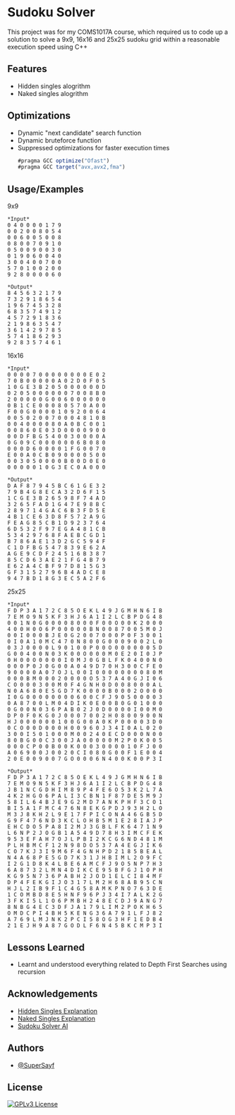 # Sudoku Solver

This project was for my COMS1017A course, which required us to code up a solution to solve
a 9x9, 16x16 and 25x25 sudoku grid within a reasonable execution speed using C++


## Features

- Hidden singles alogrithm
- Naked singles alogrithm


  
## Optimizations

- Dynamic "next candidate" search function
- Dynamic bruteforce function
- Suppressed optimizations for faster execution times
    ```javascript
    #pragma GCC optimize("Ofast")
    #pragma GCC target("avx,avx2,fma")
    ```

  
## Usage/Examples
9x9
```
*Input*
0 4 0 0 0 0 1 7 9           
0 0 2 0 0 8 0 5 4
0 0 6 0 0 5 0 0 8
0 8 0 0 7 0 9 1 0
0 5 0 0 9 0 0 3 0
0 1 9 0 6 0 0 4 0
3 0 0 4 0 0 7 0 0
5 7 0 1 0 0 2 0 0
9 2 8 0 0 0 0 6 0

*Output*
8 4 5 6 3 2 1 7 9
7 3 2 9 1 8 6 5 4
1 9 6 7 4 5 3 2 8
6 8 3 5 7 4 9 1 2
4 5 7 2 9 1 8 3 6
2 1 9 8 6 3 5 4 7
3 6 1 4 2 9 7 8 5
5 7 4 1 8 6 2 9 3
9 2 8 3 5 7 4 6 1
```

16x16
```
*Input*
0 0 0 0 7 0 0 0 0 0 0 0 0 E 0 2
7 0 B 0 0 0 0 0 A 0 2 D 0 F 0 5
1 0 G E 3 B 2 0 5 0 0 0 0 0 0 D
0 2 0 5 0 0 0 0 0 0 7 0 0 8 B 0
2 0 0 0 0 0 G 0 0 6 0 0 0 0 0 0
0 B 1 C E 0 0 0 8 0 5 7 0 A 0 0
F 0 0 G 0 0 0 0 1 0 9 2 0 0 6 4
0 0 5 0 2 0 0 7 0 0 0 4 8 1 0 B
0 0 4 0 0 0 0 8 0 A 0 B C 0 0 1
0 0 8 6 0 E 0 3 D 0 0 0 0 9 0 0
0 0 D F B G 5 4 0 0 3 0 0 0 0 A
0 G 0 9 C 0 0 0 0 0 0 6 B 0 8 0
0 0 0 D 6 0 0 0 0 1 F G 0 0 7 0
E 0 0 A 0 C B 0 9 0 0 0 0 5 0 0
0 0 3 0 5 0 0 0 0 B 0 0 D 0 E 0
0 0 0 0 0 1 0 G 3 E C 0 A 0 0 0

*Output*
D A F 8 7 9 4 5 B C 6 1 G E 3 2
7 9 B 4 G 8 E C A 3 2 D 6 F 1 5
1 C G E 3 B 2 6 5 9 8 F 7 4 A D
3 2 6 5 F A D 1 G 4 7 E 9 8 B C
2 8 9 7 1 4 G A C 6 B 3 F D 5 E
4 B 1 C E 6 3 D 8 F 5 7 2 A 9 G
F E A G 8 5 C B 1 D 9 2 3 7 6 4
6 D 5 3 2 F 9 7 E G A 4 8 1 C B
5 3 4 2 9 7 6 8 F A E B C G D 1
B 7 8 6 A E 1 3 D 2 G C 5 9 4 F
C 1 D F B G 5 4 7 8 3 9 E 6 2 A
A G E 9 C D F 2 4 5 1 6 B 3 8 7
8 5 C D 6 3 A E 2 1 F G 4 B 7 9
E 6 2 A 4 C B F 9 7 D 8 1 5 G 3
G F 3 1 5 2 7 9 6 B 4 A D C E 8
9 4 7 B D 1 8 G 3 E C 5 A 2 F 6
```

25x25
```
*Input*
F D P 3 A 1 7 2 C 8 5 O E K L 4 9 J G M H N 6 I B
7 E M O 9 N 5 K F 3 H J 6 A 1 I 2 L C B P D G 4 8
0 0 1 N 0 G 0 0 0 0 8 0 0 0 F 0 0 O 0 0 K 2 0 0 0
4 0 0 H 0 O 6 P 0 0 0 0 0 B N 0 0 8 7 0 0 5 M 0 J
0 0 I 0 0 0 B J E 0 G 2 0 0 7 0 0 0 P 0 F 3 0 0 1
0 I 0 A 1 0 M C 4 7 0 N 8 0 0 G 0 0 0 9 0 0 2 L 0
0 3 J 0 0 0 0 L 9 0 1 0 0 P 0 0 O 0 0 0 0 0 0 5 D
G 0 0 4 0 0 N 0 3 K 0 0 O 0 0 0 M 0 E 2 0 I 0 J P
0 H 0 0 O 0 0 0 0 I 0 M J 0 G B L F K 0 4 0 0 N 0
0 0 0 P 0 J 0 G 0 0 A 0 4 9 D 7 0 H 3 0 0 C F E 0
9 0 0 0 0 A 0 7 O J L 0 0 I 0 0 0 0 0 0 0 0 8 0 M
0 0 0 B M 0 0 0 2 0 0 0 0 O 5 3 7 A 4 0 G J I 0 6
C O 0 0 0 3 0 0 M 0 F 4 G N H 0 D 0 0 8 0 0 0 A L
N 0 A 6 8 0 E 5 G D 7 K 0 0 0 0 B 0 0 0 2 O 0 0 0
I 0 G 0 0 0 0 0 0 0 0 6 0 0 C F J 9 0 5 0 0 0 0 3
0 A 8 7 0 0 L M 0 4 D I K 0 E 0 0 B 0 G 0 1 0 0 0
0 G 0 0 N 0 3 6 P A B 0 2 J 0 D 0 0 0 0 I 0 0 M 0
D P 0 F 0 K G 0 J 0 0 0 7 0 0 2 H 0 8 0 0 9 0 0 N
H J 0 0 0 0 0 0 1 0 0 G 0 0 A 0 K P 0 0 0 0 3 D 0
0 C O 0 0 D 0 0 0 H 0 0 9 6 0 J 3 4 I 0 A L 0 2 0
3 0 0 I 5 0 1 0 0 0 M 0 0 2 4 0 E C D 0 0 0 N 0 0
8 0 B G 0 0 C 3 0 0 J A 0 0 0 0 0 M 2 P 0 K 0 0 5
0 0 0 C P 0 0 B 0 0 K 0 0 0 3 0 0 0 0 1 0 F J 0 0
A 0 6 9 0 0 J 0 0 2 0 C I 0 8 0 G 0 0 F 1 E 0 0 4
2 0 E 0 0 9 0 0 7 G O 0 0 0 6 N 4 0 0 K 0 0 P 3 I

*Output*
F D P 3 A 1 7 2 C 8 5 O E K L 4 9 J G M H N 6 I B
7 E M O 9 N 5 K F 3 H J 6 A 1 I 2 L C B P D G 4 8
J B 1 N C G D H I M 8 9 P 4 F E 6 O 5 3 K 2 L 7 A
4 K 2 H G O 6 P A L I 3 C B N 1 F 8 7 D E 5 M 9 J
5 8 I L 6 4 B J E 9 G 2 M D 7 A N K P H F 3 C O 1
B I 5 A 1 F M C 4 7 6 N 8 E K G P D J 9 3 H 2 L O
M 3 J 8 K H 2 L 9 E 1 7 F P I C O N A 4 6 G B 5 D
G 9 F 4 7 6 N D 3 K C L O H B 5 M 1 E 2 8 I A J P
E H C D O 5 P A 8 I 2 M J 3 G B L F K 6 4 7 1 N 9
L 6 N P 2 J O G B 1 A 5 4 9 D 7 8 H 3 I M C F E K
9 5 3 E F A H 7 O J L P B I 2 K C G 6 N D 4 8 1 M
P L H B M C F 1 2 N 9 8 D O 5 3 7 A 4 E G J I K 6
C O 7 K J 3 I 9 M 6 F 4 G N H P D 2 1 8 5 B E A L
N 4 A 6 8 P E 5 G D 7 K 3 1 J H B I M L 2 O 9 F C
I 2 G 1 D 8 K 4 L B E 6 A M C F J 9 O 5 N P 7 H 3
6 A 8 7 3 2 L M N 4 D I K C E 9 5 B F G J 1 O P H
K G 9 5 N 7 3 6 P A B H 2 J O D 1 E L C I 8 4 M F
D P 4 F E K G I J O 3 1 7 L M 2 H 6 8 A B 9 5 C N
H J L 2 I B 9 F 1 C 4 G 5 8 A M K P N O 7 6 3 D E
1 C O M B D 8 E 5 H N F 9 6 P J 3 4 I 7 A L K 2 G
3 F K I 5 L 1 O 6 P M B H 2 4 8 E C D J 9 A N G 7
8 N B G 4 E C 3 D F J A 1 7 9 L I M 2 P O K H 6 5
O M D C P I 4 B H 5 K E N G 3 6 A 7 9 1 L F J 8 2
A 7 6 9 L M J N K 2 P C I 5 8 O G 3 H F 1 E D B 4
2 1 E J H 9 A 8 7 G O D L F 6 N 4 5 B K C M P 3 I

```

  
## Lessons Learned

- Learnt and understood everything related to Depth First Searches using recursion
  
## Acknowledgements

 - [Hidden Singles Explanation](https://www.youtube.com/watch?v=Kay1haclE8M&t=74s)
 - [Naked Singles Explanation](https://www.youtube.com/watch?v=JGznOh9vkDQ)
 - [Sudoku Solver AI](https://github.com/corinneleopold/Sudoku_Solver_AI)

  
## Authors

- [@SuperSayf](https://github.com/SuperSayf)

  
## License

[![GPLv3 License](https://img.shields.io/badge/License-GPL%20v3-yellow.svg)](https://choosealicense.com/licenses/gpl-3.0/)

  